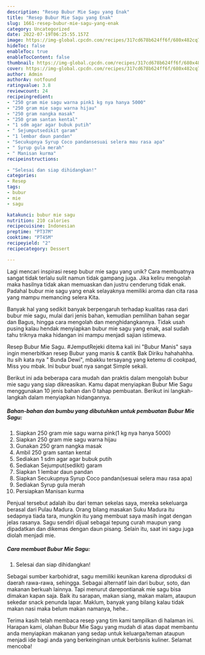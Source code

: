 ```yaml
---
description: "Resep Bubur Mie Sagu yang Enak"
title: "Resep Bubur Mie Sagu yang Enak"
slug: 1661-resep-bubur-mie-sagu-yang-enak
category: Uncategorized
date: 2022-07-19T06:25:55.157Z
image: https://img-global.cpcdn.com/recipes/317cd678b624ff6f/680x482cq70/bubur-mie-sagu-foto-resep-utama.jpg
hideToc: false
enableToc: true
enableTocContent: false
thumbnail: https://img-global.cpcdn.com/recipes/317cd678b624ff6f/680x482cq70/bubur-mie-sagu-foto-resep-utama.jpg
cover: https://img-global.cpcdn.com/recipes/317cd678b624ff6f/680x482cq70/bubur-mie-sagu-foto-resep-utama.jpg
author: Admin
authorAv: notfound
ratingvalue: 3.8
reviewcount: 24
recipeingredient:
- "250 gram mie sagu warna pink1 kg nya hanya 5000"
- "250 gram mie sagu warna hijau"
- "250 gram nangka masak"
- "250 gram santan kental"
- "1 sdm agar agar bubuk putih"
- " Sejumputsedikit garam"
- "1 lembar daun pandan"
- "Secukupnya Syrup Coco pandansesuai selera mau rasa apa"
- " Syrup gula merah"
- " Manisan kurma"
recipeinstructions:

- "Selesai dan siap dihidangkan!"
categories:
- Resep
tags:
- bubur
- mie
- sagu

katakunci: bubur mie sagu 
nutrition: 210 calories
recipecuisine: Indonesian
preptime: "PT37M"
cooktime: "PT45M"
recipeyield: "2"
recipecategory: Dessert

---
```





Lagi mencari inspirasi resep bubur mie sagu yang unik? Cara membuatnya sangat tidak terlalu sulit namun tidak gampang juga. Jika keliru mengolah maka hasilnya tidak akan memuaskan dan justru cenderung tidak enak. Padahal bubur mie sagu yang enak selayaknya memiliki aroma dan cita rasa yang mampu memancing selera Kita.





Banyak hal yang sedikit banyak berpengaruh terhadap kualitas rasa dari bubur mie sagu, mulai dari jenis bahan, kemudian pemilihan bahan segar dan Bagus, hingga cara mengolah dan menghidangkannya. Tidak usah pusing kalau hendak menyiapkan bubur mie sagu yang enak,      asal sudah tahu triknya maka hidangan ini mampu menjadi sajian istimewa.














Resep Bubur Mie Sagu. #JemputRejeki ditema kali ini &#34;Bubur Manis&#34; saya ingin menerbitkan resep Bubur yang manis &amp; cantik Bak Diriku hahahahha. Itu sih kata nya &#34; Bunda Dewi&#34;, mbakku tersayang yang ketemu di cookpad, Miss you mbak. Ini bubur buat nya sangat Simple sekali.






Berikut ini ada beberapa cara mudah dan praktis dalam mengolah bubur mie sagu yang siap dikreasikan. Kamu dapat menyiapkan Bubur Mie Sagu menggunakan 10 jenis bahan dan 0 tahap pembuatan. Berikut ini langkah-langkah dalam menyiapkan hidangannya.

<!--inarticleads1-->

##### Bahan-bahan dan bumbu yang dibutuhkan untuk pembuatan Bubur Mie Sagu:

1. Siapkan 250 gram mie sagu warna pink(1 kg nya hanya 5000)
1. Siapkan 250 gram mie sagu warna hijau
1. Gunakan 250 gram nangka masak
1. Ambil 250 gram santan kental
1. Sediakan 1 sdm agar agar bubuk putih
1. Sediakan  Sejumput(sedikit) garam
1. Siapkan 1 lembar daun pandan
1. Siapkan Secukupnya Syrup Coco pandan(sesuai selera mau rasa apa)
1. Sediakan  Syrup gula merah
1. Persiapkan  Manisan kurma


Penjual tersebut adalah ibu dari teman sekelas saya, mereka sekeluarga berasal dari Pulau Madura. Orang bilang masakan Suku Madura itu sedapnya tiada tara, mungkin itu yang membuat saya masih ingat dengan jelas rasanya. Sagu sendiri dijual sebagai tepung curah maupun yang dipadatkan dan dikemas dengan daun pisang. Selain itu, saat ini sagu juga diolah menjadi mie. 

<!--inarticleads2-->

##### Cara membuat Bubur Mie Sagu:


1. Selesai dan siap dihidangkan!

Sebagai sumber karbohidrat, sagu memiliki keunikan karena diproduksi di daerah rawa-rawa, sehingga. Sebagai alternatif lain dari bubur, soto, dan makanan berkuah lainnya. Tapi menurut darepontianak mie sagu bisa dimakan kapan saja. Baik itu sarapan, makan siang, makan malam, ataupun sekedar snack penunda lapar. Maklum, banyak yang bilang kalau tidak makan nasi maka belum makan namanya, hehe.. 

Terima kasih telah membaca resep yang tim kami tampilkan di halaman ini. Harapan kami, olahan Bubur Mie Sagu yang mudah di atas dapat membantu anda menyiapkan makanan yang sedap untuk keluarga/teman ataupun menjadi ide bagi anda yang berkeinginan untuk berbisnis kuliner. Selamat mencoba!
